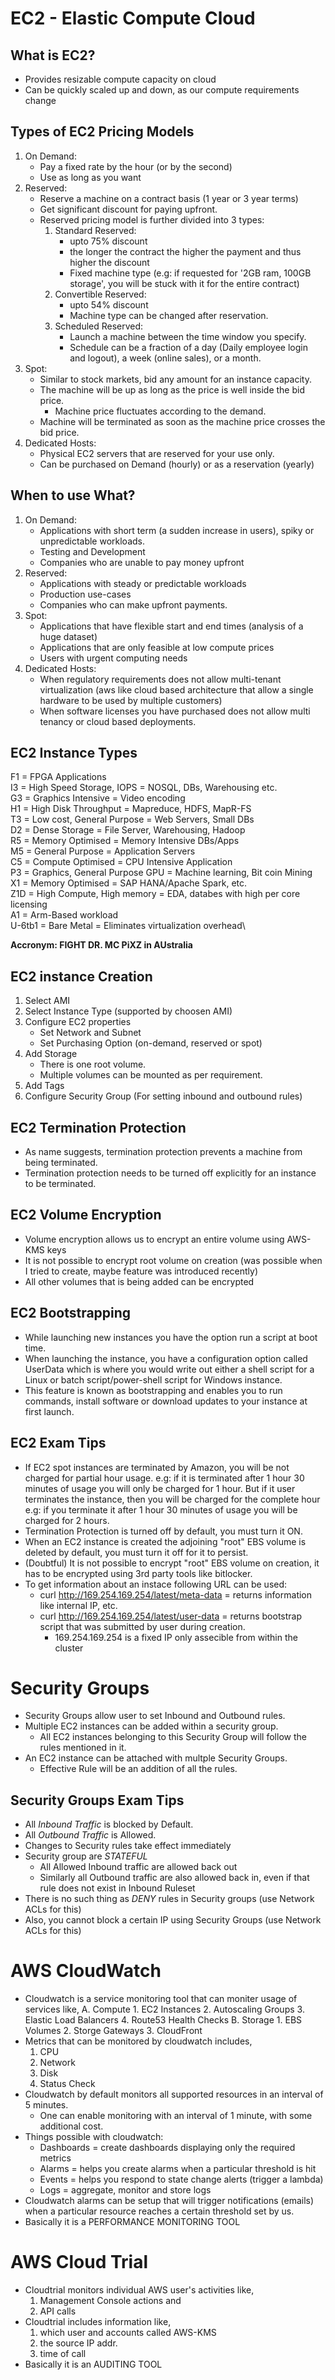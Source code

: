 # EC2 - Elastic Compute Cloud
## What is EC2?
- Provides resizable compute capacity on cloud
- Can be quickly scaled up and down, as our compute requirements change

## Types of EC2 Pricing Models
1. On Demand:
	- Pay a fixed rate by the hour (or by the second)
	- Use as long as you want
2. Reserved:
	- Reserve a machine on a contract basis (1 year or 3 year terms)
	- Get significant discount for paying upfront.
	- Reserved pricing model is further divided into 3 types:
		1. Standard Reserved:
			- upto 75% discount
			- the longer the contract the higher the payment and thus higher the discount
			- Fixed machine type (e.g: if requested for '2GB ram, 100GB storage', you will be stuck with it for the entire contract)
		2. Convertible Reserved:
			- upto 54% discount
			- Machine type can be changed after reservation.
		3. Scheduled Reserved:
			- Launch a machine between the time window you specify.
			- Schedule can be a fraction of a day (Daily employee login and logout), a week (online sales), or a month.			
3. Spot:
	- Similar to stock markets, bid any amount for an instance capacity.
	- The machine will be up as long as the price is well inside the bid price.
		- Machine price fluctuates according to the demand.
	- Machine will be terminated as soon as the machine price crosses the bid price.
4. Dedicated Hosts:
	- Physical EC2 servers that are reserved for your use only.
	- Can be purchased on Demand (hourly) or as a reservation (yearly)

## When to use What?
1. On Demand:
	- Applications with short term (a sudden increase in users), spiky or unpredictable workloads.
	- Testing and Development
	- Companies who are unable to pay money upfront
2. Reserved:
	- Applications with steady or predictable workloads
	- Production use-cases
	- Companies who can make upfront payments.
3. Spot:
	- Applications that have flexible start and end times (analysis of a huge dataset)
	- Applications that are only feasible at low compute prices
	- Users with urgent computing needs
4. Dedicated Hosts:
	- When regulatory requirements does not allow multi-tenant virtualization (aws like cloud based architecture that allow a single hardware to be used by multiple customers)
	- When software licenses you have purchased does not allow multi tenancy or cloud based deployments.

## EC2 Instance Types
F1 = FPGA Applications\
I3 = High Speed Storage, IOPS = NOSQL, DBs, Warehousing etc.\
G3 = Graphics Intensive = Video encoding\
H1 = High Disk Throughput = Mapreduce, HDFS, MapR-FS\
T3 = Low cost, General Purpose = Web Servers, Small DBs\
D2 = Dense Storage = File Server, Warehousing, Hadoop\
R5 = Memory Optimised = Memory Intensive DBs/Apps\
M5 = General Purpose = Application Servers\
C5 = Compute Optimised = CPU Intensive Application\
P3 = Graphics, General Purpose GPU = Machine learning, Bit coin Mining\
X1 = Memory Optimised = SAP HANA/Apache Spark, etc.\
Z1D = High Compute, High memory = EDA, databes with high per core licensing\
A1 = Arm-Based workload\
U-6tb1 = Bare Metal = Eliminates virtualization overhead\

**Accronym: FIGHT DR. MC PiXZ in AUstralia**

## EC2 instance Creation
1. Select AMI
2. Select Instance Type (supported by choosen AMI)
3. Configure EC2 properties
	- Set Network and Subnet
	- Set Purchasing Option (on-demand, reserved or spot)
4. Add Storage
	- There is one root volume.
	- Multiple volumes can be mounted as per requirement.
5. Add Tags
6. Configure Security Group (For setting inbound and outbound rules) 

## EC2 Termination Protection
- As name suggests, termination protection prevents a machine from being terminated.
- Termination protection needs to be turned off explicitly for an instance to be terminated.

## EC2 Volume Encryption
- Volume encryption allows us to encrypt an entire volume using AWS-KMS keys
- It is not possible to encrypt root volume on creation (was possible when I tried to create, maybe feature was introduced recently)
- All other volumes that is being added can be encrypted

## EC2 Bootstrapping
- While launching new instances you have the option run a script at boot time.  
- When launching the instance, you have a configuration option called UserData which is where you would write out either a shell script for a Linux or batch script/power-shell script for Windows instance.
- This feature is known as bootstrapping and enables you to run commands, install software or download updates to your instance at first launch.

## EC2 Exam Tips
- If EC2 spot instances are terminated by Amazon, you will be not charged for partial hour usage.
	e.g: if it is terminated after 1 hour 30 minutes of usage you will only be charged for 1 hour.
But if it user terminates the instance, then you will be charged for the complete hour
	e.g: if you terminate it after 1 hour 30 minutes of usage you will be charged for 2 hours.
- Termination Protection is turned off by default, you must turn it ON.
- When an EC2 instance is created the adjoining "root" EBS volume is deleted by default, you must turn it off for it to persist.
- (Doubtful) It is not possible to encrypt "root" EBS volume on creation, it has to be encrypted using 3rd party tools like bitlocker.
- To get information about an instace following URL can be used:
	- curl http://169.254.169.254/latest/meta-data = returns information like internal IP, etc.
	- curl http://169.254.169.254/latest/user-data = returns bootstrap script that was submitted by user during creation.
		- 169.254.169.254 is a fixed IP only assecible from within the cluster

# Security Groups
- Security Groups allow user to set Inbound and Outbound rules.
- Multiple EC2 instances can be added within a security group. 
	- All EC2 instances belonging to this Security Group will follow the rules mentioned in it.
- An EC2 instance can be attached with multple Security Groups.
	- Effective Rule will be an addition of all the rules.

## Security Groups Exam Tips
- All *Inbound Traffic* is blocked by Default.
- All *Outbound Traffic* is Allowed.
- Changes to Security rules take effect immediately
- Security group are *STATEFUL*
	- All Allowed Inbound traffic are allowed back out
	- Similarly all Outbound traffic are also allowed back in, even if that rule does not exist in Inbound Ruleset
- There is no such thing as *DENY* rules in Security groups (use Network ACLs for this)
- Also, you cannot block a certain IP using Security Groups (use Network ACLs for this)

# AWS CloudWatch
- Cloudwatch is a service monitoring tool that can moniter usage of services like,
	A. Compute
		1. EC2 Instances
		2. Autoscaling Groups
		3. Elastic Load Balancers
		4. Route53 Health Checks
	B. Storage
		1. EBS Volumes
		2. Storge Gateways
		3. CloudFront
- Metrics that can be monitored by cloudwatch includes,
	1. CPU
	2. Network
	3. Disk
	4. Status Check
- Cloudwatch by default monitors all supported resources in an interval of 5 minutes.
	- One can enable monitoring with an interval of 1 minute, with some additional cost.
- Things possible with cloudwatch:
	- Dashboards = create dashboards displaying only the required metrics
	- Alarms = helps you create alarms when a particular threshold is hit
	- Events = helps you respond to state change alerts (trigger a lambda)
	- Logs = aggregate, monitor and store logs
- Cloudwatch alarms can be setup that will trigger notifications (emails) when a particular resource reaches a certain threshold set by us.
- Basically it is a PERFORMANCE MONITORING TOOL

# AWS Cloud Trial
- Cloudtrial monitors individual AWS user's activities like,
	1. Management Console actions and
	2. API calls
- Cloudtrial includes information like,
	1. which user and accounts called AWS-KMS
	2. the source IP addr.
	3. time of call 
- Basically it is an AUDITING TOOL